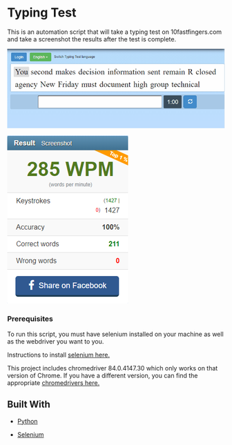 # Typing Test

This is an automation script that will take a typing test on 10fastfingers.com and take a screenshot the results after the test is complete. 

![typing](images/typing.gif)

![result](images/results.png)

### Prerequisites

To run this script, you must have selenium installed on your machine as well as the webdriver you want to you. 

Instructions to install [selenium here.](https://selenium-python.readthedocs.io/installation.html)

This project includes chromedriver 84.0.4147.30 which only works on that version of Chrome. If you have a different version, you can find the appropriate [chromedrivers here.](https://chromedriver.chromium.org/)

## Built With

* [Python](https://www.python.org/)

* [Selenium](https://selenium-python.readthedocs.io/)
